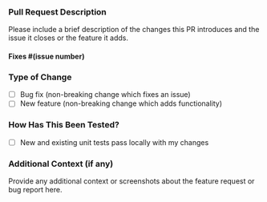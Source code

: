 ### Pull Request Description

Please include a brief description of the changes this PR introduces and the issue it closes or the feature it adds.

#### Fixes #(issue number)

### Type of Change

- [ ] Bug fix (non-breaking change which fixes an issue)
- [ ] New feature (non-breaking change which adds functionality)

### How Has This Been Tested?
- [ ] New and existing unit tests pass locally with my changes


### Additional Context (if any)

Provide any additional context or screenshots about the feature request or bug report here.
